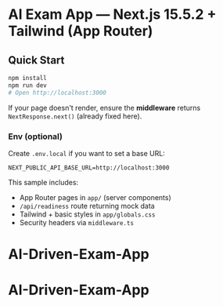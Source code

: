 # AI Exam App — Next.js 15.5.2 + Tailwind (App Router)

## Quick Start
```bash
npm install
npm run dev
# Open http://localhost:3000
```

If your page doesn't render, ensure the **middleware** returns `NextResponse.next()` (already fixed here).

### Env (optional)
Create `.env.local` if you want to set a base URL:
```
NEXT_PUBLIC_API_BASE_URL=http://localhost:3000
```

This sample includes:
- App Router pages in `app/` (server components)
- `/api/readiness` route returning mock data
- Tailwind + basic styles in `app/globals.css`
- Security headers via `middleware.ts`
# AI-Driven-Exam-App
# AI-Driven-Exam-App
